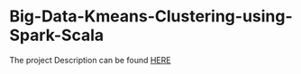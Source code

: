 # Big-Data-Kmeans-Clustering-using-Spark-Scala

The project Description can be found <a href="https://lambda.uta.edu/cse6331/fall18/project4.html"> HERE </a>
